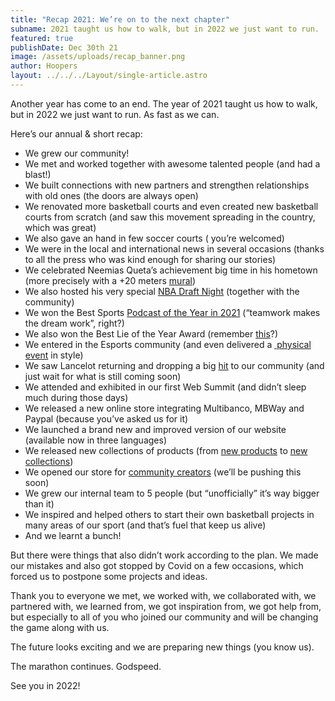 ```yaml
---
title: "Recap 2021: We’re on to the next chapter"
subname: 2021 taught us how to walk, but in 2022 we just want to run.
featured: true
publishDate: Dec 30th 21
image: /assets/uploads/recap_banner.png
author: Hoopers
layout: ../../../Layout/single-article.astro
---
```

Another year has come to an end. The year of 2021 taught us how to walk, but in 2022 we just want to run. As fast as we can. 

Here’s our annual & short recap:

* We grew our community! 
* We met and worked together with awesome talented people (and had a blast!)
* We built connections with new partners and strengthen relationships with old ones (the doors are always open)
* We renovated more basketball courts and even created new basketball courts from scratch (and saw this movement spreading in the country, which was great)
* We also gave an hand in few soccer courts ( you’re welcomed)
* We were in the local and international news in several occasions (thanks to all the press who was kind enough for sharing our stories)
* We celebrated Neemias Queta’s achievement big time in his hometown (more precisely with a +20 meters [mural](https://www.instagram.com/p/CR2C-DgBM1M/))
* We also hosted his very special [NBA Draft Night](https://www.youtube.com/watch?v=XDhLj-yavpI) (together with the community)
* We won the Best Sports [Podcast of the Year in 2021](https://podes.pt/vencedores/) (“teamwork makes the dream work”, right?)
* We also won the Best Lie of the Year Award (remember [this](https://hoopers.club/posts/articles/2021-10-12-hoopers-lan%C3%A7a-novo-campo-ic%C3%B3nico-no-canal-do-suez/)?)
* We entered in the Esports community (and even delivered a [ physical event](https://www.instagram.com/p/CRrehnahxPi/) in style)
* We saw Lancelot returning and dropping a big [hit](https://open.spotify.com/album/6EhS1OTh45xjmt75lsuojx) to our community (and just wait for what is still coming soon)
* We attended and exhibited in our first Web Summit (and didn’t sleep much during those days)
* We released a new online store integrating Multibanco, MBWay and Paypal (because you’ve asked us for it)
* We launched a brand new and improved version of our website (available now in three languages)
* We released new collections of products (from [new products](https://hoopers.store/collections/todos-produtos) to [new collections](https://hoopers.store/collections/box))
* We opened our store for [community creators](https://hoopers.store/collections/bolas/products/hoopers-x-maze-005) (we’ll be pushing this soon)
* We grew our internal team to 5 people (but “unofficially” it’s way bigger than it)
* We inspired and helped others to start their own basketball projects in many areas of our sport (and that’s fuel that keep us alive)
* And we learnt a bunch!



But there were things that also didn’t work according to the plan. We made our mistakes and also got stopped by Covid on a few occasions, which forced us to postpone some projects and ideas.

Thank you to everyone we met, we worked with, we collaborated with, we partnered with, we learned from, we got inspiration from, we got help from, but especially to all of you who joined our community and will be changing the game along with us.



The future looks exciting and we are preparing new things (you know us).

The marathon continues. Godspeed.

See you in 2022!